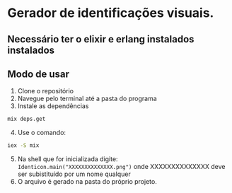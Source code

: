 # Gerador de identificações visuais.

## Necessário ter o elixir e erlang instalados instalados

## Modo de usar
1. Clone o repositório
2. Navegue pelo terminal até a pasta do programa
3. Instale as dependências
```bash
mix deps.get
```
4. Use o comando:
```bash
iex -S mix
```
5. Na shell que for inicializada digite:
```Identicon.main("XXXXXXXXXXXXXX.png")```
 onde XXXXXXXXXXXXXX deve ser subistituído por um nome qualquer
6. O arquivo é gerado na pasta do próprio projeto.
